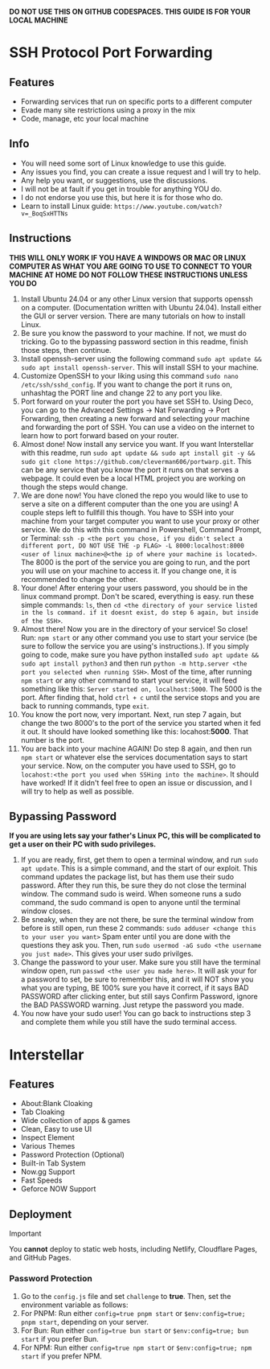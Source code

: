 **DO NOT USE THIS ON GITHUB CODESPACES. THIS GUIDE IS FOR YOUR LOCAL MACHINE**

# SSH Protocol Port Forwarding

## Features

- Forwarding services that run on specific ports to a different computer
- Evade many site restrictions using a proxy in the mix
- Code, manage, etc your local machine

## Info
- You will need some sort of Linux knowledge to use this guide.
- Any issues you find, you can create a issue request and I will try to help.
- Any help you want, or suggestions, use the discussions.
- I will not be at fault if you get in trouble for anything YOU do.
- I do not endorse you use this, but here it is for those who do.
- Learn to install Linux guide: `https://www.youtube.com/watch?v=_BoqSxHTTNs`

## Instructions

**THIS WILL ONLY WORK IF YOU HAVE A WINDOWS OR MAC OR LINUX COMPUTER AS WHAT YOU ARE GOING TO USE TO CONNECT TO YOUR MACHINE AT HOME** **DO NOT FOLLOW THESE INSTRUCTIONS UNLESS YOU DO**

1. Install Ubuntu 24.04 or any other Linux version that supports openssh on a computer. (Documentation written with Ubuntu 24.04). Install either the GUI or server version. There are many tutorials on how to install Linux.
2. Be sure you know the password to your machine. If not, we must do tricking. Go to the bypassing password section in this readme, finish those steps, then continue.
3. Install openssh-server using the following command `sudo apt update && sudo apt install openssh-server`. This will install SSH to your machine.
4. Customize OpenSSH to your liking using this command `sudo nano /etc/ssh/sshd_config`. If you want to change the port it runs on, unhashtag the PORT line and change 22 to any port you like.
5. Port forward on your router the port you have set SSH to. Using Deco, you can go to the Advanced Settings -> Nat Forwarding -> Port Forwarding, then creating a new forward and selecting your machine and forwarding the port of SSH. You can use a video on the internet to learn how to port forward based on your router.
6. Almost done! Now install any service you want. If you want Interstellar with this readme, run `sudo apt update && sudo apt install git -y && sudo git clone https://github.com/cleverman606/portwarp.git`. This can be any service that you know the port it runs on that serves a webpage. It could even be a local HTML project you are working on though the steps would change.
7. We are done now! You have cloned the repo you would like to use to serve a site on a different computer than the one you are using! A couple steps left to fullfill this though. You have to SSH into your machine from your target computer you want to use your proxy or other service. We do this with this command in Powershell,  Command Prompt, or Terminal: `ssh -p <the port you chose, if you didn't select a different port, DO NOT USE THE -p FLAG> -L 8000:localhost:8000 <user of linux machine>@<the ip of where your machine is located>`. The 8000 is the port of the service you are going to run, and the port you will use on your machine to access it. If you change one, it is recommended to change the other.
8. Your done! After entering your users password, you should be in the linux command prompt. Don't be scared, everything is easy. run these simple commands: `ls`, then `cd <the directory of your service listed in the ls command. if it doesnt exist, do step 6 again, but inside of the SSH>`.
9. Almost there! Now you are in the directory of your service! So close! Run: `npm start` or any other command you use to start your service (be sure to follow the service you are using's instructions.). If you simply going to code, make sure you have python installed `sudo apt update && sudo apt install python3` and then run `python -m http.server <the port you selected when running SSH>`. Most of the time, after running `npm start` or any other command to start your service, it will feed something like this: `Server started on, localhost:5000`. The 5000 is the port. After finding that, hold `ctrl + c` until the service stops and you are back to running commands, type `exit`.
10. You know the port now, very important. Next, run step 7 again, but change the two 8000's to the port of the service you started when it fed it out. It should have looked something like this: locahost:**5000**. That number is the port.
11. You are back into your machine AGAIN! Do step 8 again, and then run `npm start` or whatever else the services documentation says to start your service. Now, on the computer you have used to SSH, go to `locahost:<the port you used when SSHing into the machine>`. It should have worked! If it didn't feel free to open an issue or discussion, and I will try to help as well as possible.

## Bypassing Password
**If you are using lets say your father's Linux PC, this will be complicated to get a user on their PC with sudo privileges.**

1. If you are ready, first, get them to open a terminal window, and run `sudo apt update`. This is a simple command, and the start of our exploit. This command updates the package list, but has them use their sudo password. After they run this, be sure they do not close the terminal window. The command sudo is weird. When someone runs a sudo command, the sudo command is open to anyone until the terminal window closes.
2. Be sneaky, when they are not there, be sure the terminal window from before is still open, run these 2 commands: `sudo adduser <change this to your user you want>` Spam enter until you are done with the questions they ask you. Then, run `sudo usermod -aG sudo <the username you just made>`. This gives your user sudo privilges.
3. Change the password to your user. Make sure you still have the terminal window open, run `passwd <the user you made here>`. It will ask your for a password to set, be sure to remember this, and it will NOT show you what you are typing, BE 100% sure you have it correct, if it says BAD PASSWORD after clicking enter, but still says Confirm Password, ignore the BAD PASSWORD warning. Just retype the password you made.
4. You now have your sudo user! You can go back to instructions step 3 and complete them while you still have the sudo terminal access.

# Interstellar

## Features

- About:Blank Cloaking
- Tab Cloaking
- Wide collection of apps & games
- Clean, Easy to use UI
- Inspect Element
- Various Themes
- Password Protection (Optional)
- Built-in Tab System
- Now.gg Support
- Fast Speeds
- Geforce NOW Support

## Deployment

> [!IMPORTANT]
> You **cannot** deploy to static web hosts, including Netlify, Cloudflare Pages, and GitHub Pages.

### Password Protection

1. Go to the `config.js` file and set `challenge` to **true**. Then, set the environment variable as follows:
2. For PNPM: Run either `config=true pnpm start` or `$env:config=true; pnpm start`, depending on your server.
3. For Bun: Run either `config=true bun start` or `$env:config=true; bun start` if you prefer Bun.
4. For NPM: Run either `config=true npm start` or `$env:config=true; npm start` if you prefer NPM.

